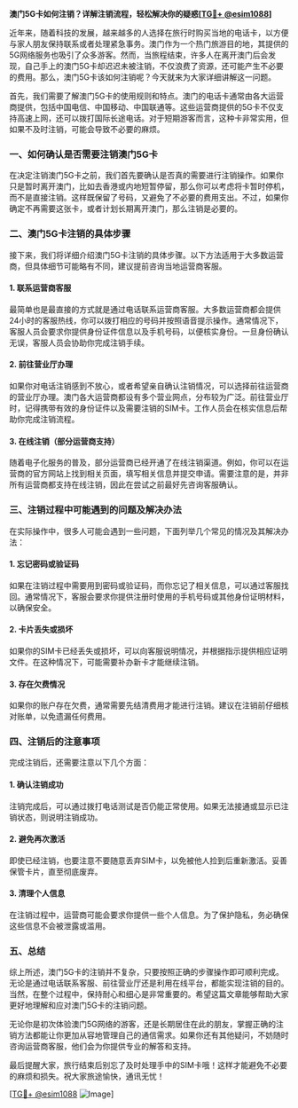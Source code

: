 **澳门5G卡如何注销？详解注销流程，轻松解决你的疑惑[[TG💪+ @esim1088](https://t.me/s/esim1088)]**

近年来，随着科技的发展，越来越多的人选择在旅行时购买当地的电话卡，以方便与家人朋友保持联系或者处理紧急事务。澳门作为一个热门旅游目的地，其提供的5G网络服务也吸引了众多游客。然而，当旅程结束，许多人在离开澳门后会发现，自己手上的澳门5G卡却迟迟未被注销，不仅浪费了资源，还可能产生不必要的费用。那么，澳门5G卡该如何注销呢？今天就来为大家详细讲解这一问题。

首先，我们需要了解澳门5G卡的使用规则和特点。澳门的电话卡通常由各大运营商提供，包括中国电信、中国移动、中国联通等。这些运营商提供的5G卡不仅支持高速上网，还可以拨打国际长途电话。对于短期游客而言，这种卡非常实用，但如果不及时注销，可能会导致不必要的麻烦。

### **一、如何确认是否需要注销澳门5G卡**

在决定注销澳门5G卡之前，我们首先要确认是否真的需要进行注销操作。如果你只是暂时离开澳门，比如去香港或内地短暂停留，那么你可以考虑将卡暂时停机，而不是直接注销。这样既保留了号码，又避免了不必要的费用支出。不过，如果你确定不再需要这张卡，或者计划长期离开澳门，那么注销是必要的。

### **二、澳门5G卡注销的具体步骤**

接下来，我们将详细介绍澳门5G卡注销的具体步骤。以下方法适用于大多数运营商，但具体细节可能略有不同，建议提前咨询当地运营商客服。

#### **1. 联系运营商客服**

最简单也是最直接的方式就是通过电话联系运营商客服。大多数运营商都会提供24小时的客服热线，你可以拨打相应的号码并按照语音提示操作。通常情况下，客服人员会要求你提供身份证件信息以及手机号码，以便核实身份。一旦身份确认无误，客服人员会协助你完成注销手续。

#### **2. 前往营业厅办理**

如果你对电话注销感到不放心，或者希望亲自确认注销情况，可以选择前往运营商的营业厅办理。澳门各大运营商都设有多个营业网点，分布较为广泛。前往营业厅时，记得携带有效的身份证件以及需要注销的SIM卡。工作人员会在核实信息后帮助你完成注销流程。

#### **3. 在线注销（部分运营商支持）**

随着电子化服务的普及，部分运营商已经开通了在线注销渠道。例如，你可以在运营商的官方网站上找到相关页面，填写相关信息并提交申请。需要注意的是，并非所有运营商都支持在线注销，因此在尝试之前最好先咨询客服确认。

### **三、注销过程中可能遇到的问题及解决办法**

在实际操作中，很多人可能会遇到一些问题，下面列举几个常见的情况及其解决办法：

#### **1. 忘记密码或验证码**

如果在注销过程中需要用到密码或验证码，而你忘记了相关信息，可以通过客服找回。通常情况下，客服会要求你提供注册时使用的手机号码或其他身份证明材料，以确保安全。

#### **2. 卡片丢失或损坏**

如果你的SIM卡已经丢失或损坏，可以向客服说明情况，并根据指示提供相应证明文件。在这种情况下，可能需要补办新卡才能继续注销。

#### **3. 存在欠费情况**

如果你的账户存在欠费，通常需要先结清费用才能进行注销。建议在注销前仔细核对账单，以免遗漏任何费用。

### **四、注销后的注意事项**

完成注销后，还需要注意以下几个方面：

#### **1. 确认注销成功**

注销完成后，可以通过拨打电话测试是否仍能正常使用。如果无法接通或显示已注销状态，则说明注销成功。

#### **2. 避免再次激活**

即使已经注销，也要注意不要随意丢弃SIM卡，以免被他人捡到后重新激活。妥善保管卡片，直至彻底废弃。

#### **3. 清理个人信息**

在注销过程中，运营商可能会要求你提供一些个人信息。为了保护隐私，务必确保这些信息不会被泄露或滥用。

### **五、总结**

综上所述，澳门5G卡的注销并不复杂，只要按照正确的步骤操作即可顺利完成。无论是通过电话联系客服、前往营业厅还是利用在线平台，都能实现注销的目的。当然，在整个过程中，保持耐心和细心是非常重要的。希望这篇文章能够帮助大家更好地理解和应对澳门5G卡的注销问题。

无论你是初次体验澳门5G网络的游客，还是长期居住在此的朋友，掌握正确的注销方法都能让你更加从容地管理自己的通信需求。如果你还有其他疑问，不妨随时咨询运营商客服，他们会为你提供专业的解答和支持。

最后提醒大家，旅行结束后别忘了及时处理手中的SIM卡哦！这样才能避免不必要的麻烦和损失。祝大家旅途愉快，通讯无忧！

[[TG💪+ @esim1088](https://t.me/s/esim1088) ![Image](https://i.postimg.cc/4NQfJmqS/Snipaste-2025-05-13-00-14-12.png)]